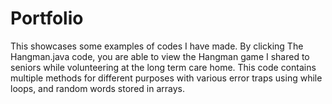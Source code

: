 # Portfolio
This showcases some examples of codes I have made.
By clicking The Hangman.java code, you are able to view the Hangman game I shared to seniors while volunteering at the long term care home. This code contains multiple methods for different purposes with various error traps using while loops, and random words stored in arrays. 
